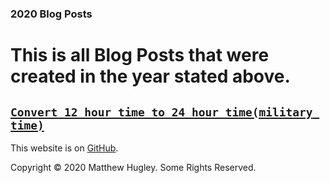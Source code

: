 ### **2020 Blog Posts**

# This is all Blog Posts that were created in the year stated above.

## [**```Convert 12 hour time to 24 hour time(military time)```**](./link.html)

This website is on [GitHub](https://github.com/mhmatthewhugley/website-mh-01).

Copyright © 2020 Matthew Hugley. Some Rights Reserved.
